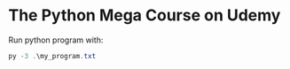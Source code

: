 # The Python Mega Course on Udemy

Run python program with:

```powershell
py -3 .\my_program.txt
```
